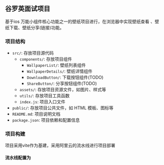 ## 谷罗英面试项目
基于ios 万能小组件核心功能之一的壁纸项目进行，在浏览器中实现壁纸查看 、壁纸下载、壁纸分享(链接)功能。

### 项目结构
- `src/`: 存放项目源代码
  - `components/`: 存放项目组件
    - `WallpaperList/`: 壁纸列表组件
    - `WallpaperDetails/`: 壁纸详情组件
    - `DownloadButton/`: 下载按钮组件(TODO)
    - `ShareButton/`: 分享按钮组件(TODO)
  - `assets/`: 存放项目资源文件，如图片、样式等
  - `utils/`: 存放项目工具函数
  - `index.js`: 项目入口文件
- `public/`: 存放项目公共文件，如 HTML 模板、图标等
- `README.md`: 项目说明文档
- `package.json`: 项目依赖和配置信息

### 项目构建
项目采用vite作为基建，采用阿里云的流水线进行项目部署
#### 流水线配置为
